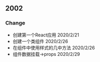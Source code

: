 ## 2002

### Change

- 创建第一个React应用 2020/2/21
- 创建一个类组件 2020/2/26
- 在组件中使用样式的几中方法 2020/2/26
- 组件数据挂载->props 2020/2/29